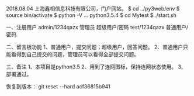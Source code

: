 2018.08.04
上海鑫相信息科技有限公司，门户网站。
$ cd ../py3web/env
$ source bin/activate
$ python -V
… python3.5.4
$ cd Mytest
$ ./start.sh

一、注册用户
admin/1234qazx     管理员 超级用户/密码
test/1234qazx        普通用户/密码

二、留言板功能
1、普通用户，提交问题；超级用户，回答问题。
2、普通用户只能看得到自己提交的问题，管理员可以看得全部提交问题。

三、备注
1、本项目是python3.5 
2、用到了连网图标，保持连网状态使用。
3、部署通过。

恢复到版本：
git reset --hard  acf36815b941 
